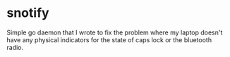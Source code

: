 # snotify
Simple go daemon that I wrote to fix the problem where my laptop doesn't have any physical indicators for the state of caps lock or the bluetooth radio.
